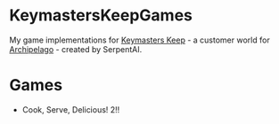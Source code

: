 # KeymastersKeepGames
My game implementations for [Keymasters Keep](https://github.com/SerpentAI/Archipelago/releases?q=keymaster&expanded=true) -
a customer world for [Archipelago](https://archipelago.gg/) - created by SerpentAI.

# Games
- Cook, Serve, Delicious! 2!!